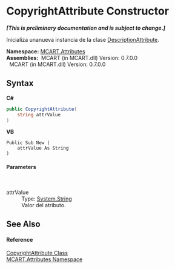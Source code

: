 # CopyrightAttribute Constructor 
 _**\[This is preliminary documentation and is subject to change.\]**_

Inicializa unanueva instancia de la clase <a href="0fe6633a-3722-1eb7-2f3f-ea5248fc7571">DescriptionAttribute</a>.

**Namespace:**&nbsp;<a href="149c1cbf-2082-5e41-e423-c506e9b98202">MCART.Attributes</a><br />**Assemblies:**&nbsp;&nbsp;MCART (in MCART.dll) Version: 0.7.0.0<br />&nbsp;&nbsp;MCART (in MCART.dll) Version: 0.7.0.0<br />

## Syntax

**C#**<br />
``` C#
public CopyrightAttribute(
	string attrValue
)
```

**VB**<br />
``` VB
Public Sub New ( 
	attrValue As String
)
```


#### Parameters
&nbsp;<dl><dt>attrValue</dt><dd>Type: <a href="http://msdn2.microsoft.com/es-es/library/s1wwdcbf" target="_blank">System.String</a><br />Valor del atributo.</dd></dl>

## See Also


#### Reference
<a href="aeae0481-81bc-0e3d-acee-accc30eb2fb6">CopyrightAttribute Class</a><br /><a href="149c1cbf-2082-5e41-e423-c506e9b98202">MCART.Attributes Namespace</a><br />